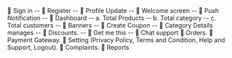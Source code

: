  Sign in --
 Register --
 Profile Update --
 Welcome screen --
 Push Notification --
 Dashboard -- 
a. Total Products --
b. Total category --
c. Total customers --
 Banners --
 Create Coupon -- 
 Category Details manages --
 Discounts. --
 Get me this --
 Chat support
 Orders.
 Payment Gateway.
 Setting (Privacy Policy, Terms and
Condition, Help and Support, Logout).
 Complaints.
 Reports

